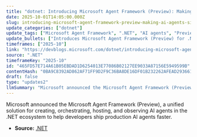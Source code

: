 ```yaml
---
title: "dotnet: Introducing Microsoft Agent Framework (Preview): Making AI Agents Simple for Every Developer"
date: 2025-10-01T14:05:00.000Z
slug: introducing-microsoft-agent-framework-preview-making-ai-agents-simple-for-every-developer
update_categories: ["dotnet"]
update_tags: ["Microsoft Agent Framework", ".NET", "AI agents", "Preview", "orchestration", "tooling", "hosting", "observability", "developer tools"]
update_bullets: ["Introduces Microsoft Agent Framework (Preview) for .NET developers", "Unifies agent creation, orchestration, tooling, hosting, and observability", "Designed to accelerate building and shipping production-ready AI agents", "Integrated with the .NET ecosystem and developer tooling", "Published as a Preview with details on the .NET Blog"]
timeframes: ["2025-10"]
link: "https://devblogs.microsoft.com/dotnet/introducing-microsoft-agent-framework-preview/"
source: ".NET"
timeframeKey: "2025-10"
id: "465FD57E714A61B05EBDAD1D6254013E77086B02127EE9033A87156E5949599B"
contentHash: "0BA9C8392AD862AF71FF9D2F9C36BA8DE16DF01B232262AFEAD2936612309577"
draft: false
type: "updates2"
llmSummary: "Microsoft announced the Microsoft Agent Framework (Preview), a unified solution for creating, orchestrating, hosting, and observing AI agents in the .NET ecosystem to help developers ship production AI agents faster."
---
```


Microsoft announced the Microsoft Agent Framework (Preview), a unified solution for creating, orchestrating, hosting, and observing AI agents in the .NET ecosystem to help developers ship production AI agents faster.

- **Source:** [.NET](https://devblogs.microsoft.com/dotnet/introducing-microsoft-agent-framework-preview/)
